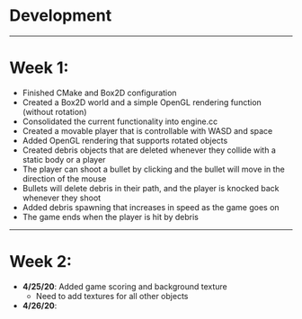 # Development
---
# Week 1:
- Finished CMake and Box2D configuration
- Created a Box2D world and a simple OpenGL rendering function (without rotation)
- Consolidated the current functionality into engine.cc
- Created a movable player that is controllable with WASD and space
- Added OpenGL rendering that supports rotated objects
- Created debris objects that are deleted whenever they collide with a static body or a player
- The player can shoot a bullet by clicking and the bullet will move in the direction of the mouse
- Bullets will delete debris in their path, and the player is knocked back whenever they shoot
- Added debris spawning that increases in speed as the game goes on
- The game ends when the player is hit by debris
---
# Week 2:
- **4/25/20**: Added game scoring and background texture
    - Need to add textures for all other objects
- **4/26/20**: 